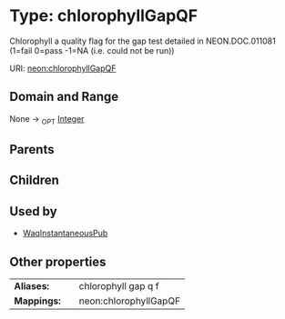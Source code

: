 
# Type: chlorophyllGapQF


Chlorophyll a quality flag for the gap test detailed in NEON.DOC.011081 (1=fail 0=pass -1=NA (i.e. could not be run))

URI: [neon:chlorophyllGapQF](https://data.neonscience.org/chlorophyllGapQF)


## Domain and Range

None ->  <sub>OPT</sub> [Integer](types/Integer.md)

## Parents


## Children


## Used by

 * [WaqInstantaneousPub](WaqInstantaneousPub.md)

## Other properties

|  |  |  |
| --- | --- | --- |
| **Aliases:** | | chlorophyll gap q f |
| **Mappings:** | | neon:chlorophyllGapQF |

